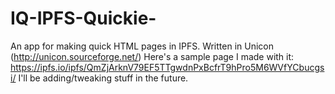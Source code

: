 # IQ-IPFS-Quickie-
An app for making quick HTML pages in IPFS.
Written in Unicon (http://unicon.sourceforge.net/)
Here's a sample page I made with it:
https://ipfs.io/ipfs/QmZjArknV79EF5TTgwdnPxBcfrT9hPro5M6WVfYCbucgsi/
I'll be adding/tweaking stuff in the future.
